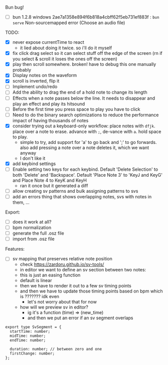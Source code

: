 Bun bug!

- [ ] bun 1.2.8 windows 2ae7a1358e894f6b818a4cbff62f5eb731ef883f : `bun serve` Non-sourcemapped error (Choose an audio file)

TODO:

- [x] never expose currentTime to react
  - it lied about doing it twice. so i'll do it myself
- [x] fix click drag select so it can select stuff off the edge of the screen (rn if you select & scroll it loses the ones off the screen)
- [x] play then scroll somewhere. broken! have to debug this one manually probably
- [x] Display notes on the waveform
- [x] scroll is inverted, flip it
- [ ] Implement undo/redo
- [ ] Add the ability to drag the end of a hold note to change its length
- [ ] Effects when a note passes below the line. It needs to disappear and play an effect and play its hitsound
- [ ] Before the first time you press space to play you have to click
- [ ] Need to do the binary search optimizations to reduce the performance impact of having thousands of notes
- [x] consider trying out a keyboard-only workflow: place notes with `dfjk`. place over a note to erase. advance with `;`, de-vance with `a`. hold space to play. 
  - simple to try, add support for 'a' to go back and ';' to go forwards. also add pressing a note over a note deletes it, which we want anyway
  - I don't like it
- [x] add keybind settings
- [ ] Enable setting two keys for each keybind. Default 'Delete Selection' to both 'Delete' and 'Backspace'. Default 'Place Note 3' to 'KeyJ and KeyG' and Place Note 4 to KeyK and KeyH
  - ran it once but it generated a diff
- [ ] allow creating sv patterns and bulk assigning patterns to svs
- [ ] add an errors thing that shows overlapping notes, svs with notes in them, ...

Export:

- [ ] does it work at all?
- [ ] bpm normalization
- [ ] generate the full .osz file
- [ ] import from .osz file

Features:

- [ ] sv mapping that preserves relative note position
  - check https://zardoru.github.io/sv-tools/
  - in editor we want to define an sv section between two notes:
  - this is just an easing function
  - default is linear
  - then we have to render it out to a few sv timing points
  - and then we have to update those timing points based on bpm which is ??????? idk even
    - let's not worry about that for now
  - how will we preview sv in editor?
    - ig it's a function (time) => (new_time)
    - and then we put an error if an sv segment overlaps

```
export type SvSegment = {
  startTime: number;
  midTime: number;
  endTime: number;

  duration: number; // between zero and one
  firstChange: number;
};
```
